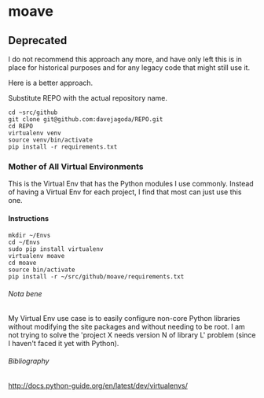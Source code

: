 # moave

## Deprecated

I do not recommend this approach any more, and have only left this is
in place for historical purposes and for any legacy code that might
still use it.

Here is a better approach.

Substitute REPO with the actual repository name.

```
cd ~src/github
git clone git@github.com:davejagoda/REPO.git
cd REPO
virtualenv venv
source venv/bin/activate
pip install -r requirements.txt
```

### Mother of All Virtual Environments

This is the Virtual Env that has the Python modules I use
commonly. Instead of having a Virtual Env for each project, I find
that most can just use this one.

#### Instructions

```
mkdir ~/Envs
cd ~/Envs
sudo pip install virtualenv
virtualenv moave
cd moave
source bin/activate
pip install -r ~/src/github/moave/requirements.txt
```

###### *Nota bene*

My Virtual Env use case is to easily configure non-core Python
libraries without modifying the site packages and without needing to
be root. I am not trying to solve the 'project X needs version N of
library L' problem (since I haven't faced it yet with Python).

###### Bibliography

http://docs.python-guide.org/en/latest/dev/virtualenvs/
